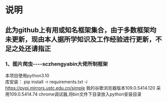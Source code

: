 # 说明

## 此为github上有用或知名框架集合，由于多数框架均未更新，现由本人据所学知识及工作经验进行更新，不足之处还请指正

### 1、图片爬虫----sczhengyabin大佬所制框架

本项目使用python3.10<br>
库安装：
pip install -r requirements.txt -i https://pypi.mirrors.ustc.edu.cn/simple
我的谷歌浏览器版本109.0.5414.120 采用109.0.5414.74 chrome调试器,将bin文件下目录放入python安装目录